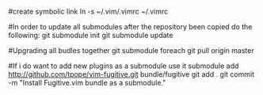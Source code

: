 #create symbolic link
ln -s ~/.vim/.vimrc ~/.vimrc


#In order to update all submodules after the repository been copied do the following:
git submodule init
git submodule update



#Upgrading all budles together
git submodule foreach git pull origin master


#If i do want to add new plugins as a submodule use
it submodule add http://github.com/tpope/vim-fugitive.git bundle/fugitive
git add .
git commit -m "Install Fugitive.vim bundle as a submodule."



